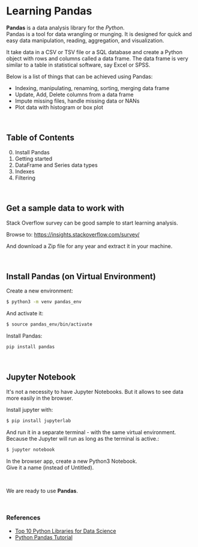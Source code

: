 # Learning Pandas

**Pandas** is a data analysis library for the *Python*.<br>
Pandas is a tool for data wrangling or munging. It is designed for quick and easy data manipulation, reading, aggregation, and visualization.

It take data in a CSV or TSV file or a SQL database and create a Python object with rows and columns called a data frame. The data frame is very similar to a table in statistical software, say Excel or SPSS.

Below is a list of things that can be achieved using Pandas:
* Indexing, manipulating, renaming, sorting, merging data frame
* Update, Add, Delete columns from a data frame
* Impute missing files, handle missing data or NANs
* Plot data with histogram or box plot


<br>

## Table of Contents

0. Install Pandas
1. Getting started
2. DataFrame and Series data types
3. Indexes
4. Filtering

<br>

## Get a sample data to work with

Stack Overflow survey can be good sample to start learning analysis.

Browse to:
https://insights.stackoverflow.com/survey/

And download a Zip file for any year and extract it in your machine.

<br>

## Install Pandas (on Virtual Environment)

Create a new environment:

```bash
$ python3 -m venv pandas_env
```

And activate it:

```bash
$ source pandas_env/bin/activate
```

Install Pandas:

```bash
pip install pandas
```

<br>

## Jupyter Notebook
It's not a necessity to have Jupyter Notebooks. But it allows to see data more easily in the browser.

Install jupyter with:

```bash
$ pip install jupyterlab
```

And run it in a separate terminal - with the same virtual environment. Because the Jupyter will run as long as the terminal is active.:

```bash
$ jupyter notebook
```

In the browser app, create a new Python3 Notebook.<br>
Give it a name (instead of Untitled).

<br>

We are ready to use **Pandas**.

<br>

### References
* [Top 10 Python Libraries for Data Science](https://towardsdatascience.com/top-10-python-libraries-for-data-science-cd82294ec266)
* [Python Pandas Tutorial](hhttps://youtu.be/ZyhVh-qRZPA)